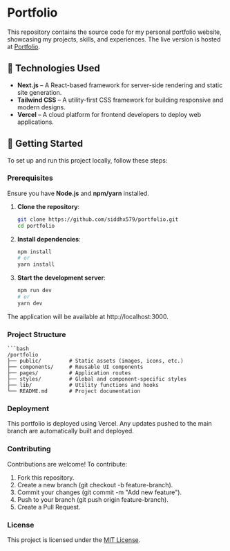 # Portfolio

This repository contains the source code for my personal portfolio website, showcasing my projects, skills, and experiences. The live version is hosted at [Portfolio](https://siddhant-k.vercel.app/).

## 🚀 Technologies Used

- **Next.js** – A React-based framework for server-side rendering and static site generation.
- **Tailwind CSS** – A utility-first CSS framework for building responsive and modern designs.
- **Vercel** – A cloud platform for frontend developers to deploy web applications.

## 🔧 Getting Started

To set up and run this project locally, follow these steps:

### Prerequisites

Ensure you have **Node.js** and **npm/yarn** installed.

1. **Clone the repository**:

   ```bash
   git clone https://github.com/siddhx579/portfolio.git
   cd portfolio

2. **Install dependencies**:

   ```bash
   npm install
   # or
   yarn install

3. **Start the development server**:

   ```bash
   npm run dev
   # or
   yarn dev
  The application will be available at http://localhost:3000.

### Project Structure
  
    ```bash
    /portfolio
    ├── public/         # Static assets (images, icons, etc.)
    ├── components/     # Reusable UI components
    ├── pages/          # Application routes
    ├── styles/         # Global and component-specific styles
    ├── lib/            # Utility functions and hooks
    └── README.md       # Project documentation

### Deployment

This portfolio is deployed using Vercel. Any updates pushed to the main branch are automatically built and deployed.

### Contributing

Contributions are welcome! To contribute:

1. Fork this repository.
2. Create a new branch (git checkout -b feature-branch).
3. Commit your changes (git commit -m "Add new feature").
4. Push to your branch (git push origin feature-branch).
5. Create a Pull Request.

### License

This project is licensed under the [MIT License](https://github.com/siddhx579/portfolio/blob/master/LICENSE).
